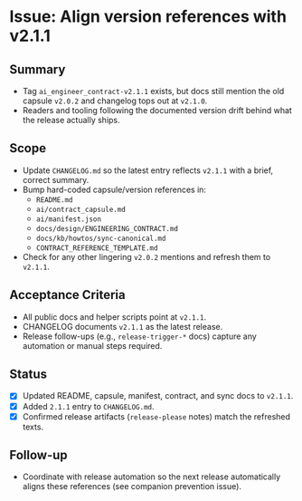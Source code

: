 # Issue: Align version references with v2.1.1

## Summary
- Tag `ai_engineer_contract-v2.1.1` exists, but docs still mention the old capsule `v2.0.2` and changelog tops out at `v2.1.0`.
- Readers and tooling following the documented version drift behind what the release actually ships.

## Scope
- Update `CHANGELOG.md` so the latest entry reflects `v2.1.1` with a brief, correct summary.
- Bump hard-coded capsule/version references in:
  - `README.md`
  - `ai/contract_capsule.md`
  - `ai/manifest.json`
  - `docs/design/ENGINEERING_CONTRACT.md`
  - `docs/kb/howtos/sync-canonical.md`
  - `CONTRACT_REFERENCE_TEMPLATE.md`
- Check for any other lingering `v2.0.2` mentions and refresh them to `v2.1.1`.

## Acceptance Criteria
- All public docs and helper scripts point at `v2.1.1`.
- CHANGELOG documents `v2.1.1` as the latest release.
- Release follow-ups (e.g., `release-trigger-*` docs) capture any automation or manual steps required.

## Status
- [x] Updated README, capsule, manifest, contract, and sync docs to `v2.1.1`.
- [x] Added `2.1.1` entry to `CHANGELOG.md`.
- [x] Confirmed release artifacts (`release-please` notes) match the refreshed texts.

## Follow-up
- Coordinate with release automation so the next release automatically aligns these references (see companion prevention issue).
